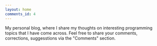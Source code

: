 ```yaml
---
layout: home
comments_id: 4
---
```


My personal blog, where I share my thoughts on interesting programming topics that I have come across. Feel free to share your comments, corrections, suggesstions via the "Comments" section.
